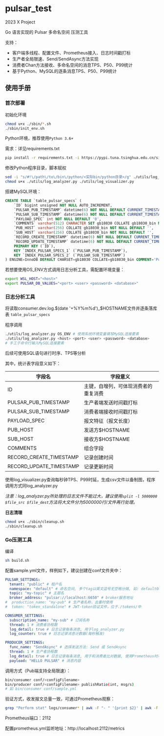 # pulsar_test

2023 X Project

Go 语言实现的 Pulsar 多命名空间 压测工具

支持：

-   客户端多线程、配置文件、Prometheus接入、日志时间戳打标
-   生产者全局限速、Send/SendAsync方法实现
-   消费者Chan方法接收、多命名空间的消息TPS、P50、P99统计
-   基于Python、MySQL的逐条消息TPS、P50、P99统计



## 使用手册

### 首次部署

初始化环境

```bash
chmod u+x ./sbin/*.sh
./sbin/init_env.sh
```

Python环境，推荐使用`Python 3.6+`

需求：详见requirements.txt

```bash
pip install -r requirements.txt -i https://pypi.tuna.tsinghua.edu.cn/simple
```

修改Python程序目录，脚本赋权

```bash
sed -i "s/#!\/path\/to\/bin\/python/<实际bin/python目录>/g" ./utils/log_analyzer.py ./utils/log_visualizer.py
chmod u+x ./utils/log_analyzer.py ./utils/log_visualizer.py
```

搭建MySQL环境：

```sql
CREATE TABLE `table_pulsar_specs` (
    `ID` bigint unsigned NOT NULL AUTO_INCREMENT,
    `PULSAR_PUB_TIMESTAMP` datetime(6) NOT NULL DEFAULT CURRENT_TIMESTAMP(6),
    `PULSAR_SUB_TIMESTAMP` datetime(6) NOT NULL DEFAULT CURRENT_TIMESTAMP(6),
    `PAYLOAD_SPEC` int NOT NULL DEFAULT '0',
    `COMMENTS` varchar(512) CHARACTER SET gb18030 COLLATE gb18030_bin NOT NULL DEFAULT '',
    `PUB_HOST` varchar(256) COLLATE gb18030_bin NOT NULL DEFAULT '',
    `SUB_HOST` varchar(256) COLLATE gb18030_bin NOT NULL DEFAULT '',
    `RECORD_CREATE_TIMESTAMP` datetime(6) NOT NULL DEFAULT CURRENT_TIMESTAMP(6),
    `RECORD_UPDATE_TIMESTAMP` datetime(6) NOT NULL DEFAULT CURRENT_TIMESTAMP(6) ON UPDATE CURRENT_TIMESTAMP(6),
    PRIMARY KEY (`ID`),
    KEY `INDEX_PULSAR_SPECS_1` (`PULSAR_PUB_TIMESTAMP`),
    KEY `INDEX_PULSAR_SPECS_2` (`PULSAR_SUB_TIMESTAMP`)
) ENGINE=InnoDB DEFAULT CHARSET=gb18030 COLLATE=gb18030_bin COMMENT='Pulsar PUB-SUB statistics'
```

若想要使用OS_ENV方式调用日志分析工具，需配置环境变量：

```bash
export WSL_HOST="<host>"
export PULSAR_DB_VALUES="<port> <user> <password> <database>"
```



### 日志分析工具

将读取consumer.dev.log.$(date '+%Y%m%d')_\$HOSTNAME文件并逐条落库表 `table_pulsar_specs`

程序调用

```bash
./utils/log_analyzer.py OS_ENV # 使用系统环境变量填写MySQL连接要素
./utils/log_analyzer.py <host> <port> <user> <password> <database>
# 手工于命令行输入MySQL连接要素
```

后续可使用SQL语句进行时序、TPS等分析

其中，统计表字段意义如下：

| 字段名                     | 字段意义               |
|-------------------------|--------------------|
| ID                      | 主键，自增列，可体现消费者的重复消费 |
| PULSAR_PUB_TIMESTAMP    | 生产者端发送时间戳打标        |
| PULSAR_SUB_TIMESTAMP    | 消费者端接收时间戳打标        |
| PAYLOAD_SPEC            | 报文特征（报文长度）         |
| PUB_HOST                | 发送方\$HOSTNAME      |
| SUB_HOST                | 接收方\$HOSTNAME      |
| COMMENTS                | 组合字段               |
| RECORD_CREATE_TIMESTAMP | 记录创建时间             |
| RECORD_UPDATE_TIMESTAMP | 记录更新时间             |

使用log_visualizer.py查询每秒钟TPS、P99时延，生成csv文件以备制图，程序调用方式同log_analyzer.py

*注意：log_analyzer.py所处理的日志文件不能过大，建议使用`split -l 5000000 $file_src $file_dest`方法将大文件分为5000000行/文件再行处理。*

**日志清理**

```bash
chmod u+x ./sbin/cleanup.sh
./sbin/cleanup.sh
```



### Go压测工具

编译

```bash
sh build.sh
```

配置sample.yml文件，样例如下，建议创建在conf文件夹中：

```yaml
PULSAR_SETTINGS:
  tenant: "public" # 租户名
  namespace: "default" # 命名空间, 多个tag以英文逗号无空格分隔, 如: default00,default01,...
  topic: "my-topic" # 主题名
  broker_address: "pulsar://localhost:6650" # broker服务地址
#  production_name: "my-pub" # 生产者名称，去重时使用
#  token: "token_standalone" # JWT-token验证文件，位于./tokens/中

CONSUMER_SETTINGS:
  subscription_name: "my-sub" # 订阅名称
  thread: 1 # 消费者协程数
  log_detail: true # 日志记录每条消息, 用于log_analyzer.py
  log_counter: true # 日志记录消息计数器(每秒触发)

PRODUCER_SETTINGS:
  func_name: "SendAsync" # 选择发送方法: Send 或 SendAsync
  thread: 1 # 生产者协程数
  log_detail: true # 日志记录每条消息, 用于和消费者比对数据, 使用Prometheus时可置为false
  payload: "HELLO PULSAR" # 消息内容
```

调用方式（Pub端支持全局限速）：

```bash
bin/consumer conf/<configFilename>
bin/producer conf/<configFilename> publishRatio(int, msg/s)
# 如 bin/consumer conf/sample.yml
```

验证方式，收发报文总量一致，可通过Prometheus观察：

```bash
grep "Perform stat" logs/consumer* | awk -F "- " '{print $2}' | awk -F ")" '{print $1}' | paste -sd+ | bc
```

Prometheus端口：2112

配置prometheus.yml监听地址：http://localhost:2112/metrics

